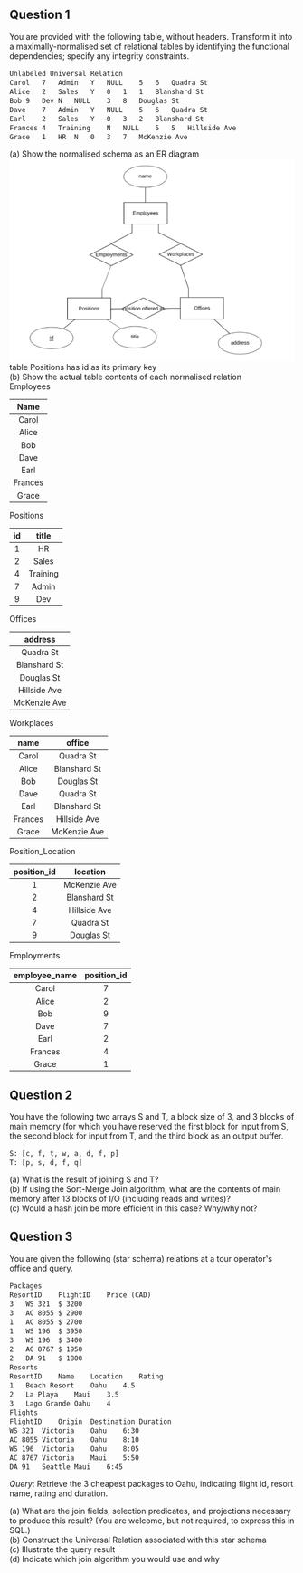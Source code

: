 ## Question 1
You are provided with the following table, without headers. Transform it into a maximally-normalised set of relational tables by identifying the functional dependencies; specify any integrity constraints.
```
Unlabeled Universal Relation
Carol	7	Admin	Y	NULL	5	6	Quadra St
Alice	2	Sales	Y	0	1	1	Blanshard St
Bob	9	Dev	N	NULL	3	8	Douglas St
Dave	7	Admin	Y	NULL	5	6	Quadra St
Earl	2	Sales	Y	0	3	2	Blanshard St
Frances	4	Training	N	NULL	5	5	Hillside Ave
Grace	1	HR	N	0	3	7	McKenzie Ave
```
(a) Show the normalised schema as an ER diagram<br>
![quiz 2 question 1 er diagram](https://github.com/SiRumCz/CSC_501_Quizzes/blob/master/img/quiz2_q1_er.png)<br>
table Positions has id as its primary key<br>
(b) Show the actual table contents of each normalised relation<br>
Employees

| **Name**    |
| :---------: |
| Carol       |
| Alice       |
| Bob         |
| Dave        |
| Earl        |
| Frances     |
| Grace       |

Positions

| **id**      | **title**   |
| :---------: | :---------: |
| 1           | HR          |
| 2           | Sales       |
| 4           | Training    |
| 7           | Admin       |
| 9           | Dev         |

Offices

| **address**   |
| :-----------: |
| Quadra St     |
| Blanshard St  |
| Douglas St    |
| Hillside Ave  |
| McKenzie Ave  |

Workplaces

| **name** | **office**   |
| :------: | :----------: |
| Carol    | Quadra St    |
| Alice    | Blanshard St |
| Bob      | Douglas St   |
| Dave     | Quadra St    |
| Earl     | Blanshard St |
| Frances  | Hillside Ave |
| Grace    | McKenzie Ave |

Position_Location

| **position_id** | **location** |
| :-------------: | :----------: |
| 1               | McKenzie Ave |
| 2               | Blanshard St |
| 4               | Hillside Ave |
| 7               | Quadra St    |
| 9               | Douglas St   |

Employments

| **employee_name** | **position_id** |
| :---------------: | :-------------: |
| Carol             | 7               |
| Alice             | 2               |
| Bob               | 9               |
| Dave              | 7               |
| Earl              | 2               |
| Frances           | 4               |
| Grace             | 1               |

## Question 2
You have the following two arrays S and T, a block size of 3, and 3 blocks of main memory (for which you have reserved the first block for input from S, the second block for input from T, and the third block as an output buffer.
```
S: [c, f, t, w, a, d, f, p]
T: [p, s, d, f, q]
```
(a) What is the result of joining S and T?<br>
(b) If using the Sort-Merge Join algorithm, what are the contents of main memory after 13 blocks of I/O (including reads and writes)?<br>
(c) Would a hash join be more efficient in this case? Why/why not?<br>

## Question 3
You are given the following (star schema) relations at a tour operator's office and query.
```
Packages
ResortID	FlightID	Price (CAD)
3	WS 321	$ 3200
3	AC 8055	$ 2900
1	AC 8055	$ 2700
1	WS 196	$ 3950
3	WS 196	$ 3400
2	AC 8767	$ 1950
2	DA 91	$ 1800
Resorts
ResortID	Name	Location	Rating
1	Beach Resort	Oahu	4.5
2	La Playa	Maui	3.5
3	Lago Grande	Oahu	4
Flights
FlightID	Origin	Destination	Duration
WS 321	Victoria	Oahu	6:30
AC 8055	Victoria	Oahu	8:10
WS 196	Victoria	Oahu	8:05
AC 8767	Victoria	Maui	5:50
DA 91	Seattle	Maui	6:45
```
*Query*: Retrieve the 3 cheapest packages to Oahu, indicating flight id, resort name, rating and duration.

(a) What are the join fields, selection predicates, and projections necessary to produce this result? (You are welcome, but not required, to express this in SQL.)<br>
(b) Construct the Universal Relation associated with this star schema<br>
(c) Illustrate the query result<br>
(d) Indicate which join algorithm you would use and why<br>
